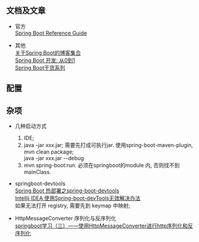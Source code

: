 ## 文档及文章 ##
  * 官方  
  [Spring Boot Reference Guide](https://docs.spring.io/spring-boot/docs/1.5.13.BUILD-SNAPSHOT/reference/htmlsingle/#getting-started)  

  * 其他  
  [关于Spring Boot的博客集合](https://www.jianshu.com/p/7e2e5e7b32ab)  
  [Spring Boot 开发: 从0到1](https://www.jianshu.com/nb/12066555)  
  [Spring Boot干货系列](https://www.cnblogs.com/zheting/p/6707035.html)  

## 配置 ##

## 杂项 ##
  * 几种启动方式  
    1. IDE;  
    2. java -jar xxx.jar;  需要先打成可执行jar. 使用spring-boot-maven-plugin,   mvn clean package;  
       java -jar xxx.jar --debug  
    3. mvn spring-boot:run: 必须在springboot的module 内, 否则找不到mainClass.  

  * springboot-devtools  
   [Spring Boot 热部署之spring-boot-devtools](https://blog.csdn.net/lxd19931008/article/details/69949778)  
   [Intellij IDEA 使用Spring-boot-devTools无效解决办法](https://blog.csdn.net/wjc475869/article/details/52442484)  
   如果无法打开 registry,  需要先到 keymap 中映射;  

  * HttpMessageConverter 序列化与反序列化  
  [springboot学习（三）——使用HttpMessageConverter进行http序列化和反序列化](https://www.cnblogs.com/page12/p/8166935.html)  

